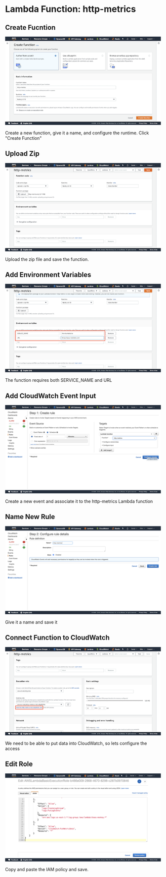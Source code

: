 # Lambda Function: http-metrics

## Create Fucntion
![](./images/1.png)

Create a new function, give it a name, and configure the runtime.
Click "Create Function"

## Upload Zip
![](./images/2.png)

Upload the zip file and save the function.

## Add Environment Variables
![](./images/3.png)

The function requires both SERVICE_NAME and URL

## Add CloudWatch Event Input
![](./images/4.png)

Create a new event and associate it to the http-metrics Lambda function

## Name New Rule
![](./images/5.png)

Give it a name and save it

## Connect Function to CloudWatch
![](./images/6.png)

We need to be able to put data into CloudWatch, so lets configure the access

## Edit Role
![](./images/7.png)

Copy and paste the IAM policy and save.

